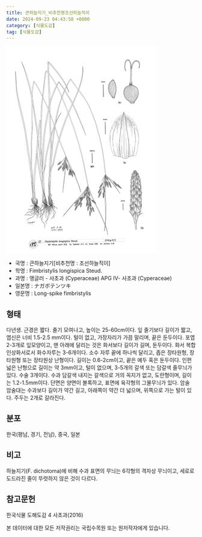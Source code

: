 ```yaml
---
title: 큰하늘지기_비추천명조선하늘직이
date: 2024-09-23 04:43:58 +0800
category: [식물도감]
tag: [식물도감]
---
```




![큰하늘지기[비추천명 : 조선하늘직이]](/assets/img/fileUpload/plants/basic/illustration/33031_illustration_th2.jpg)
- 국명 : 큰하늘지기[비추천명 : 조선하늘직이]
- 학명 : Fimbristylis longispica Steud.
- 과명 : 앵글러 - 사초과 (Cyperaceae) APG Ⅳ- 사초과 (Cyperaceae)
- 일본명 : ナガボテンツキ
- 영문명 : Long-spike fimbristylis


## 형태
다년생. 근경은 짧다. 줄기 모여나고, 높이는 25-60cm이다. 잎 줄기보다 길이가 짧고, 엽신은 너비 1.5-2.5 mm이다. 털이 없고, 가장자리가 가끔 말리며, 끝은 둔두이다. 포엽 2-3개로 잎모양이고, 맨 아래에 달리는 것은 화서보다 길이가 길며, 둔두이다. 화서 복합 인상화서로서 화수자루는 3-6개이다. 소수 자루 끝에 하나씩 달리고, 좁은 장타원형, 장타원형 또는 장타원상 난형이다. 길이는 0.6-2cm이고, 끝은 예두 혹은 둔두이다. 인편 넓은 난형으로 길이는 약 3mm이고, 털이 없으며, 3-5개의 갈색 또는 담갈색 줄무늬가 있다. 수술 3개이다. 수과 담갈색 내지는 갈색으로 거의 꼭지가 없고, 도란형이며, 길이는 1.2-1.5mm이다. 단면은 양면이 볼록하고, 표면에 육각형의 그물무늬가 있다. 암술 암술대는 수과보다 길이가 약간 길고, 아래쪽이 약간 더 넓으며, 위쪽으로 가는 털이 있다. 주두는 2개로 갈라진다.
## 분포
한국(평남, 경기, 전남), 중국, 일본
## 비고
하늘지기(F. dichotoma)에 비해 수과 표면의 무늬는 6각형의 격자상 무늬이고, 세로로 도드라진 줄이 뚜렷하지 않은 것이 다르다.
## 참고문헌
한국식물 도해도감 4 사초과(2016)






본 데이터에 대한 모든 저작권리는 국립수목원 또는 원저작자에게 있습니다.
